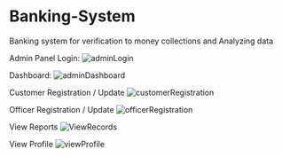 # Banking-System
Banking system for verification to money collections and Analyzing data

Admin Panel
Login:
![adminLogin](https://github.com/user-attachments/assets/1eb2324a-68a7-420b-822c-5b359663ed4e)

Dashboard:
![adminDashboard](https://github.com/user-attachments/assets/a5367083-9cea-477a-bd03-534780ef3897)

Customer Registration / Update
![customerRegistration](https://github.com/user-attachments/assets/7576b811-a9f7-489e-ab0b-2c20d88b1d71)

Officer Registration / Update
![officerRegistration](https://github.com/user-attachments/assets/61f76f47-8138-4ca3-8ea3-7807e07e5170)

View Reports
![ViewRecords](https://github.com/user-attachments/assets/f8074f3b-d1c9-45b6-9c93-32fec210e338)

View Profile
![viewProfile](https://github.com/user-attachments/assets/c52e6f5c-37d5-4caf-b457-d61f4151617e)

